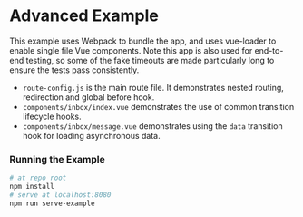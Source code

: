 # Advanced Example

This example uses Webpack to bundle the app, and uses vue-loader to enable single file Vue components. Note this app is also used for end-to-end testing, so some of the fake timeouts are made particularly long to ensure the tests pass consistently.

- `route-config.js` is the main route file. It demonstrates nested routing, redirection and global before hook.
- `components/inbox/index.vue` demonstrates the use of common transition lifecycle hooks.
- `components/inbox/message.vue` demonstrates using the `data` transition hook for loading asynchronous data.

### Running the Example

``` bash
# at repo root
npm install
# serve at localhost:8080
npm run serve-example
```
